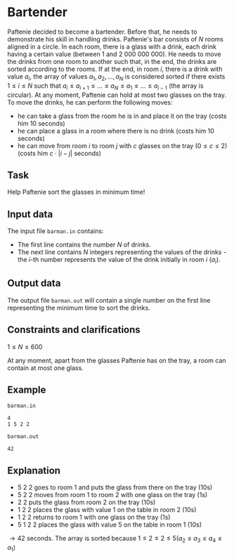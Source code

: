 # Bartender

Paftenie decided to become a bartender. Before that, he needs to demonstrate his skill in handling drinks. Paftenie's bar consists of $N$ rooms aligned in a circle. In each room, there is a glass with a drink, each drink having a certain value (between $1$ and $2\ 000\ 000\ 000$). He needs to move the drinks from one room to another such that, in the end, the drinks are sorted according to the rooms. If at the end, in room $i$, there is a drink with value $a_i$, the array of values $a_1, a_2, \ldots, a_N$ is considered sorted if there exists $1 \leq i \leq N$ such that $a_i \leq a_{i+1} \leq \ldots \leq a_N \leq a_1 \leq \ldots \leq a_{i-1}$ (the array is circular). At any moment, Paftenie can hold at most two glasses on the tray. To move the drinks, he can perform the following moves:
- he can take a glass from the room he is in and place it on the tray (costs him $10$ seconds)
- he can place a glass in a room where there is no drink (costs him $10$ seconds)
- he can move from room $i$ to room $j$ with $c$ glasses on the tray ($0 \leq c \leq 2$) (costs him $c \cdot |i-j|$ seconds)

## Task

Help Paftenie sort the glasses in minimum time!

## Input data

The input file `barman.in` contains:
- The first line contains the number $N$ of drinks.
- The next line contains $N$ integers representing the values of the drinks - the $i$-th number represents the value of the drink initially in room $i$ ($a_i$).

## Output data

The output file `barman.out` will contain a single number on the first line representing the minimum time to sort the drinks.

## Constraints and clarifications

$1 \leq N \leq 600$

At any moment, apart from the glasses Paftenie has on the tray, a room can contain at most one glass.

## Example

`barman.in` 
```
4
1 5 2 2
```

`barman.out` 
```
42
```

## Explanation

- $5 \ 2 \ 2$ goes to room $1$ and puts the glass from there on the tray ($10$s)
- $5 \ 2 \ 2$ moves from room $1$ to room $2$ with one glass on the tray ($1$s)
- $2 \ 2$ puts the glass from room $2$ on the tray ($10$s)
- $1 \ 2 \ 2$ places the glass with value $1$ on the table in room $2$ ($10$s)
- $1 \ 2 \ 2$ returns to room $1$ with one glass on the tray ($1$s)
- $5 \ 1 \ 2 \ 2$ places the glass with value $5$ on the table in room $1$ ($10$s)

$\rightarrow 42$ seconds. The array is sorted because $1 \leq 2 \leq 2 \leq 5 (a_2 \leq a_3 \leq a_4 \leq a_1)$